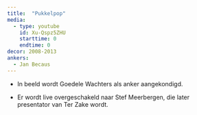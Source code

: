 ```yaml
---
title:  "Pukkelpop"
media:
  - type: youtube
    id: Xu-Qspz5ZHU
    starttime: 0
    endtime: 0
decor: 2008-2013
ankers:
  - Jan Becaus
---
```


* In beeld wordt Goedele Wachters als anker aangekondigd.

* Er wordt live overgeschakeld naar Stef Meerbergen, die later presentator van Ter Zake wordt.
